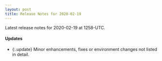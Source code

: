 ```yaml
---
layout: post
title: Release Notes for 2020-02-19
---
```


Latest release notes for 2020-02-19 at 1258-UTC.

<div class='updates' markdown='1'>

#### Updates

- {:.update} Minor enhancements, fixes or environment changes not listed in detail.

</div>



